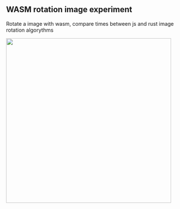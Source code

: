 ## WASM rotation image experiment

Rotate a image with wasm, compare times between js and rust image rotation algorythms

<img width="450" src="https://user-images.githubusercontent.com/6718144/59354977-928ef380-8cfc-11e9-903e-097cda0e23dd.png">
